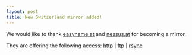 ```yaml
---
layout: post
title: New Switzerland mirror added!
---
```


We would like to thank [easyname.at](easyname.at) and [nessus.at](nessus.at) for becoming a mirror.

They are offering the following access: [http](http://mirror.easyname.ch/blackarch/) | [ftp](ftp://mirror.easyname.ch/blackarch/) | [rsync](rsync://mirror.easyname.ch/blackarch/)